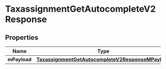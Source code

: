 
# TaxassignmentGetAutocompleteV2Response

## Properties
| Name | Type | Description | Notes |
| ------------ | ------------- | ------------- | ------------- |
| **mPayload** | [**TaxassignmentGetAutocompleteV2ResponseMPayload**](TaxassignmentGetAutocompleteV2ResponseMPayload.md) |  |  |



